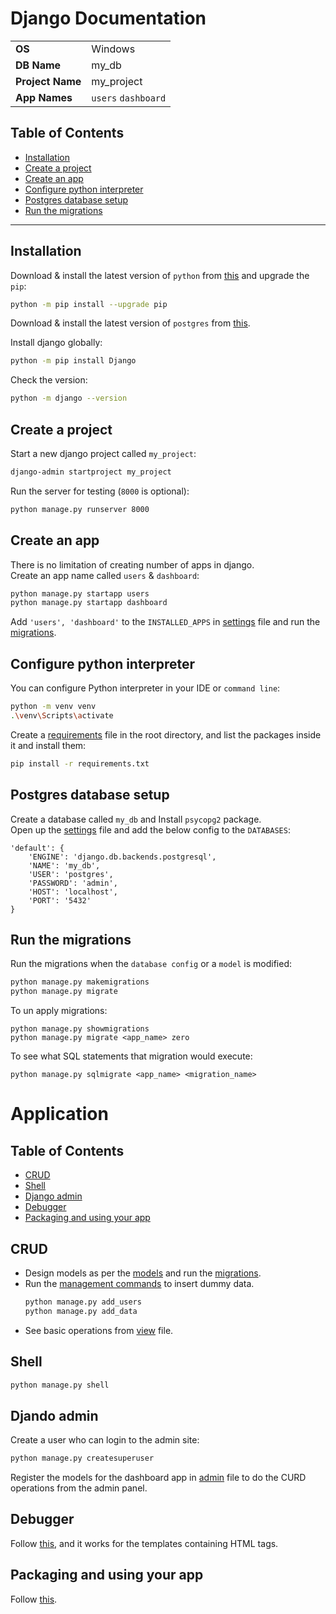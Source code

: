 # Django Documentation

|                  |                     |
|------------------|---------------------|
| **OS**           | Windows             |
| **DB Name**      | my_db               |
| **Project Name** | my_project          |
| **App Names**    | `users` `dashboard` |


## Table of Contents

- [Installation](#installation)
- [Create a project](#create-a-project)
- [Create an app](#create-an-app)
- [Configure python interpreter](#configure-python-interpreter)
- [Postgres database setup](#postgres-database-setup)
- [Run the migrations](#run-the-migrations)


<hr>


## Installation

Download & install the latest version of `python` from  [this](https://www.python.org/downloads/windows/)
and upgrade the `pip`:

```sh
python -m pip install --upgrade pip
```

Download & install the latest version of `postgres` from [this](https://www.postgresql.org/download/windows/).

Install django globally:

```sh
python -m pip install Django
```

Check the version:

```sh
python -m django --version
```


## Create a project

Start a new django project called `my_project`:

```sh
django-admin startproject my_project
```

Run the server for testing (`8000` is optional):

```sh
python manage.py runserver 8000
```


## Create an app

There is no limitation of creating number of apps in django.<br>
Create an app name called `users` & `dashboard`:

```sh
python manage.py startapp users
python manage.py startapp dashboard
```

Add `'users', 'dashboard'` to the `INSTALLED_APPS` in [settings](my_project/settings.py) file and run the [migrations](#run-the-migrations).

## Configure python interpreter

You can configure Python interpreter in your IDE or `command line`:
```sh
python -m venv venv
.\venv\Scripts\activate
```

Create a [requirements](requirements.txt) file in the root directory,
and list the packages inside it and install them:
```sh
pip install -r requirements.txt
```


## Postgres database setup

Create a database called `my_db` and
Install `psycopg2` package.<br>
Open up the [settings](my_project/settings.py) file and add the below config to the `DATABASES`:

```
'default': {
    'ENGINE': 'django.db.backends.postgresql',
    'NAME': 'my_db',
    'USER': 'postgres',
    'PASSWORD': 'admin',
    'HOST': 'localhost',
    'PORT': '5432'
}
```


## Run the migrations

Run the migrations when the `database config` or a `model` is modified:

```sh
python manage.py makemigrations
python manage.py migrate
```

To un apply migrations:

```
python manage.py showmigrations
python manage.py migrate <app_name> zero
```

To see what SQL statements that migration would execute:
```
python manage.py sqlmigrate <app_name> <migration_name>
```

# Application

## Table of Contents

- [CRUD](#crud)
- [Shell](#shell)
- [Django admin](#djando-admin)
- [Debugger](#debugger)
- [Packaging and using your app](#packaging-and-using-your-app)


## CRUD

- Design models as per the [models](dashboard/views/data.py) and run the [migrations](#run-the-migrations).
- Run the [management commands](dashboard/management/commands/add_data.py) to insert dummy data.
    ```s
    python manage.py add_users
    python manage.py add_data
    ```
- See basic operations from [view](dashboard/views/data.py) file.


## Shell

```sh 
python manage.py shell
```


## Djando admin

Create a user who can login to the admin site:

```sh
python manage.py createsuperuser
```

Register the models for the dashboard app in [admin](dashboard/admin.py) file to do the CURD operations from the admin panel.

## Debugger

Follow [this](https://django-debug-toolbar.readthedocs.io/en/latest/installation.html), and it works for the templates containing HTML tags.

## Packaging and using your app

Follow [this](https://docs.djangoproject.com/en/5.0/intro/reusable-apps/#packaging-your-app).

